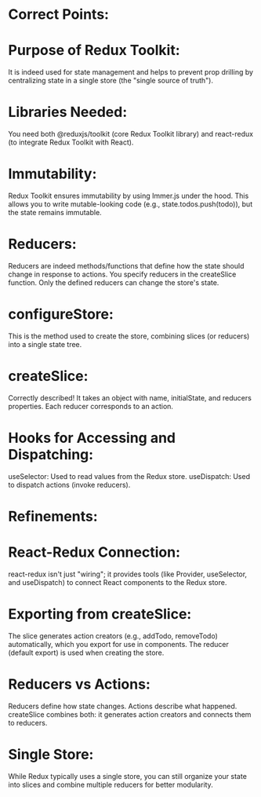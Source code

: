 # Correct Points:

# Purpose of Redux Toolkit:
It is indeed used for state management and helps to prevent prop drilling by centralizing state in a single store (the "single source of truth").

# Libraries Needed:
You need both @reduxjs/toolkit (core Redux Toolkit library) and react-redux (to integrate Redux Toolkit with React).

# Immutability:
Redux Toolkit ensures immutability by using Immer.js under the hood. This allows you to write mutable-looking code (e.g., state.todos.push(todo)), but the state remains immutable.

# Reducers:
Reducers are indeed methods/functions that define how the state should change in response to actions.
You specify reducers in the createSlice function. Only the defined reducers can change the store's state.

# configureStore:
This is the method used to create the store, combining slices (or reducers) into a single state tree.

# createSlice:
Correctly described! It takes an object with name, initialState, and reducers properties. Each reducer corresponds to an action.

# Hooks for Accessing and Dispatching:
useSelector: Used to read values from the Redux store.
useDispatch: Used to dispatch actions (invoke reducers).






# Refinements:


# React-Redux Connection:
react-redux isn't just "wiring"; it provides tools (like Provider, useSelector, and useDispatch) to connect React components to the Redux store.

# Exporting from createSlice:
The slice generates action creators (e.g., addTodo, removeTodo) automatically, which you export for use in components.
The reducer (default export) is used when creating the store.

# Reducers vs Actions:
Reducers define how state changes.
Actions describe what happened. createSlice combines both: it generates action creators and connects them to reducers.

# Single Store:
While Redux typically uses a single store, you can still organize your state into slices and combine multiple reducers for better modularity.